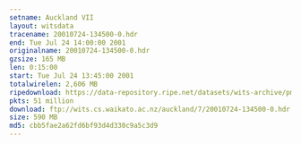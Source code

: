 ```yaml
---
setname: Auckland VII
layout: witsdata
tracename: 20010724-134500-0.hdr
end: Tue Jul 24 14:00:00 2001
originalname: 20010724-134500-0.hdr
gzsize: 165 MB
len: 0:15:00
start: Tue Jul 24 13:45:00 2001
totalwirelen: 2,606 MB
ripedownload: https://data-repository.ripe.net/datasets/wits-archive/pma/long/auck/7//20010724-134500-0.hdr.gz
pkts: 51 million
download: ftp://wits.cs.waikato.ac.nz/auckland/7/20010724-134500-0.hdr.gz
size: 590 MB
md5: cbb5fae2a62fd6bf93d4d330c9a5c3d9
---
```

